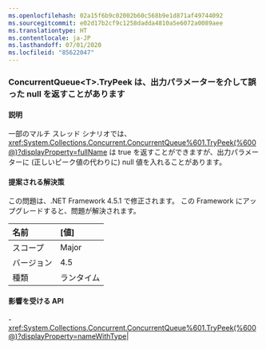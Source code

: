```yaml
---
ms.openlocfilehash: 02a15f6b9c02002b60c568b9e1d871af49744092
ms.sourcegitcommit: e02d17b2cf9c1258dadda4810a5e6072a0089aee
ms.translationtype: HT
ms.contentlocale: ja-JP
ms.lasthandoff: 07/01/2020
ms.locfileid: "85622047"
---
```

### <a name="concurrentqueuelttgttrypeek-can-return-an-erroneous-null-via-its-out-parameter"></a>ConcurrentQueue&lt;T&gt;.TryPeek は、出力パラメーターを介して誤った null を返すことがあります

#### <a name="details"></a>説明

一部のマルチ スレッド シナリオでは、<xref:System.Collections.Concurrent.ConcurrentQueue%601.TryPeek(%600@)?displayProperty=fullName> は true を返すことができますが、出力パラメーターに (正しいピーク値の代わりに) null 値を入れることがあります。

#### <a name="suggestion"></a>提案される解決策

この問題は、.NET Framework 4.5.1 で修正されます。 この Framework にアップグレードすると、問題が解決されます。

| 名前    | [値]       |
|:--------|:------------|
| スコープ   |Major|
|バージョン|4.5|
|種類|ランタイム

#### <a name="affected-apis"></a>影響を受ける API

-<xref:System.Collections.Concurrent.ConcurrentQueue%601.TryPeek(%600@)?displayProperty=nameWithType></li></ul>|
